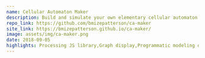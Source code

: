 ```yaml
---
name: Cellular Automaton Maker
description: Build and simulate your own elementary cellular automaton.
repo_link: https://github.com/bmizepatterson/ca-maker
site_link: https://bmizepatterson.github.io/ca-maker/
image: assets/img/ca-maker.png
date: 2018-09-05
highlights: Processing JS library,Graph display,Programmatic modeling of natural phenomena
---
```

